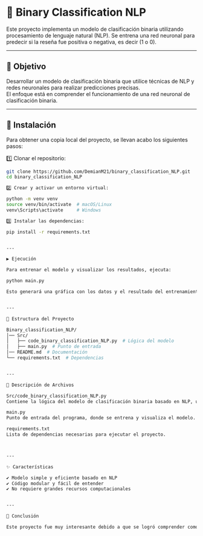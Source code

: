 # 📝 Binary Classification NLP  

Este proyecto implementa un modelo de clasificación binaria utilizando procesamiento de lenguaje natural (NLP). Se entrena una red neuronal para predecir si la reseña fue positiva o negativa, es decir (1 o 0).  

---

## 🎯 Objetivo  

Desarrollar un modelo de clasificación binaria que utilice técnicas de NLP y redes neuronales para realizar predicciones precisas.  
El enfoque está en comprender el funcionamiento de una red neuronal de clasificación binaria. 

---

## 🚀 Instalación  

Para obtener una copia local del proyecto, se llevan acabo los siguientes pasos:  

1️⃣ Clonar el repositorio:  

```bash
git clone https://github.com/DemianM21/binary_classification_NLP.git
cd binary_classification_NLP

2️⃣ Crear y activar un entorno virtual:

python -m venv venv
source venv/bin/activate  # macOS/Linux
venv\Scripts\activate     # Windows

3️⃣ Instalar las dependencias:

pip install -r requirements.txt


---

▶️ Ejecución

Para entrenar el modelo y visualizar los resultados, ejecuta:

python main.py

Esto generará una gráfica con los datos y el resultado del entrenamiento.


---

📁 Estructura del Proyecto

Binary_classification_NLP/
│── Src/
│   ├── code_binary_classification_NLP.py  # Lógica del modelo
│   ├── main.py  # Punto de entrada
│── README.md  # Documentación
└── requirements.txt  # Dependencias


---

📝 Descripción de Archivos

Src/code_binary_classification_NLP.py
Contiene la lógica del modelo de clasificación binaria basado en NLP, utilizando vectorización de texto y una red neuronal básica.

main.py
Punto de entrada del programa, donde se entrena y visualiza el modelo.

requirements.txt
Lista de dependencias necesarias para ejecutar el proyecto.



---

✨ Características

✔️ Modelo simple y eficiente basado en NLP
✔️ Código modular y fácil de entender
✔️ No requiere grandes recursos computacionales


---

🏁 Conclusión

Este proyecto fue muy interesante debido a que se logró comprender como funciona una red neuronal tipo binaria además de conocer como esta conformada, esto porque, cumple con la función de realizar una clasificación donde los resultados son "1" cuando es positivo y "0" cuando es negativo, en este caso se clasificaban si las reseñas de una pelicula eran buenas o malas.